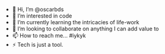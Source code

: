 - 👋 Hi, I’m @oscarbds
- 👀 I’m interested in code
- 🌱 I’m currently learning the intricacies of life-work
- 💞️ I’m looking to collaborate on anything I can add value to
- 📫 How to reach me... #iykyk
- ⚡ Tech is just a tool. 

<!---
oscarbds/oscarbds is a ✨ special ✨ repository because its `README.md` (this file) appears on your GitHub profile.
You can click the Preview link to take a look at your changes.
--->
